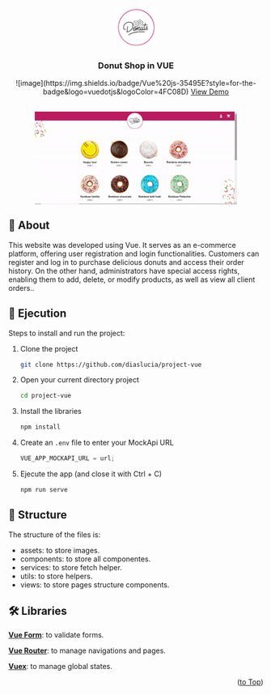 <a id="readme-top"></a>
<br />

<div align="center">
  <a href="https://github.com/othneildrew/Best-README-Template">
    <img src="src/assets/logo.png" alt="Logo" width="80" height="80">
  </a>
  <h3 align="center">Donut Shop in VUE</h3>
   ![image](https://img.shields.io/badge/Vue%20js-35495E?style=for-the-badge&logo=vuedotjs&logoColor=4FC08D)
   <a href="https://project-jmnhkxgaq-diaslucia.vercel.app/">View Demo</a>
   <br/>
     <br/>
</div>

<p align="center">
  <img src="src/assets/gif.gif" width="400" align=center />
</p>

## 🔎 About

This website was developed using Vue. It serves as an e-commerce platform, offering user registration and login functionalities. Customers can register and log in to purchase delicious donuts and access their order history. On the other hand, administrators have special access rights, enabling them to add, delete, or modify products, as well as view all client orders..

## 🚀 Ejecution

Steps to install and run the project:

1. Clone the project
   ```sh
   git clone https://github.com/diaslucia/project-vue
   ```
2. Open your current directory project
   ```sh
   cd project-vue
   ```
3. Install the libraries
   ```sh
   npm install
   ```
4. Create an `.env` file to enter your MockApi URL
   ```js
   VUE_APP_MOCKAPI_URL = url;
   ```
5. Ejecute the app (and close it with Ctrl + C)

   ```sh
   npm run serve
   ```

## 📂 Structure

The structure of the files is:

- assets: to store images.
- components: to store all componentes.
- services: to store fetch helper.
- utils: to store helpers.
- views: to store pages structure components.

## 🛠 Libraries

**[Vue Form](https://vueform.com/)**: to validate forms.

**[Vue Router](https://router.vuejs.org/)**: to manage navigations and pages.

**[Vuex](https://vuex.vuejs.org/)**: to manage global states.

<p align="right">(<a href="#readme-top">to Top</a>)</p>
